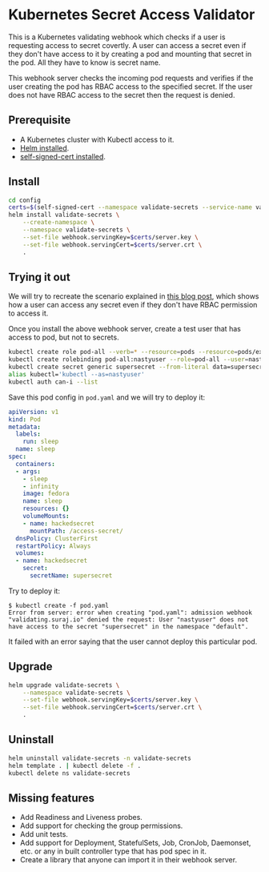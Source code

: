 # Kubernetes Secret Access Validator

This is a Kubernetes validating webhook which checks if a user is requesting access to secret covertly. A user can access a secret even if they don't have access to it by creating a pod and mounting that secret in the pod. All they have to know is secret name.

This webhook server checks the incoming pod requests and verifies if the user creating the pod has RBAC access to the specified secret. If the user does not have RBAC access to the secret then the request is denied.

## Prerequisite

- A Kubernetes cluster with Kubectl access to it.
- [Helm installed](https://helm.sh/docs/intro/install/).
- [self-signed-cert installed](https://github.com/surajssd/self-signed-cert#install).

## Install

```bash
cd config
certs=$(self-signed-cert --namespace validate-secrets --service-name validate-secrets)
helm install validate-secrets \
    --create-namespace \
    --namespace validate-secrets \
    --set-file webhook.servingKey=$certs/server.key \
    --set-file webhook.servingCert=$certs/server.crt \
    .
```

## Trying it out

We will try to recreate the scenario explained in [this blog post](https://suraj.io/post/2021/05/access-k8s-secrets/), which shows how a user can access any secret even if they don't have RBAC permission to access it.

Once you install the above webhook server, create a test user that has access to pod, but not to secrets.

```bash
kubectl create role pod-all --verb=* --resource=pods --resource=pods/exec
kubectl create rolebinding pod-all:nastyuser --role=pod-all --user=nastyuser
kubectl create secret generic supersecret --from-literal data=supersecretvaluesinhere
alias kubectl='kubectl --as=nastyuser'
kubectl auth can-i --list
```

Save this pod config in `pod.yaml` and we will try to deploy it:

```yaml
apiVersion: v1
kind: Pod
metadata:
  labels:
    run: sleep
  name: sleep
spec:
  containers:
  - args:
    - sleep
    - infinity
    image: fedora
    name: sleep
    resources: {}
    volumeMounts:
    - name: hackedsecret
      mountPath: /access-secret/
  dnsPolicy: ClusterFirst
  restartPolicy: Always
  volumes:
  - name: hackedsecret
    secret:
      secretName: supersecret
```

Try to deploy it:

```console
$ kubectl create -f pod.yaml
Error from server: error when creating "pod.yaml": admission webhook "validating.suraj.io" denied the request: User "nastyuser" does not have access to the secret "supersecret" in the namespace "default".
```

It failed with an error saying that the user cannot deploy this particular pod.

## Upgrade

```bash
helm upgrade validate-secrets \
    --namespace validate-secrets \
    --set-file webhook.servingKey=$certs/server.key \
    --set-file webhook.servingCert=$certs/server.crt \
    .
```


## Uninstall

```bash
helm uninstall validate-secrets -n validate-secrets
helm template . | kubectl delete -f .
kubectl delete ns validate-secrets
```

## Missing features

- Add Readiness and Liveness probes.
- Add support for checking the group permissions.
- Add unit tests.
- Add support for Deployment, StatefulSets, Job, CronJob, Daemonset, etc. or any in built controller type that has pod spec in it.
- Create a library that anyone can import it in their webhook server.
